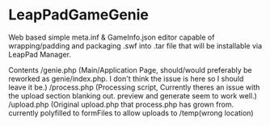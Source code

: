 # LeapPadGameGenie
Web based simple meta.inf &amp; GameInfo.json editor capable of wrapping/padding and packaging .swf into .tar file that will be installable via LeapPad Manager.

Contents
/genie.php (Main/Application Page, should/would preferably be reworked as genie/index.php. I don't think the issue is here so I should leave it be.)
/process.php (Processing script, Currently theres an issue with the upload section blanking out. preview and generate seem to work well.)
/upload.php (Original upload.php that process.php has grown from. currently polyfilled to formFiles to allow uploads to /temp(wrong location)
